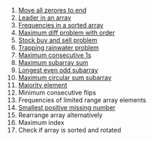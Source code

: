 1. [Move all zerores to end](.\Move_all_Zeroes_to_end.cpp)
2. [Leader in an array](.\Leaders_in_an_array.cpp)
3. [Frequencies in a sorted array](.\Frequencies_in_Sorted_array.cpp)
4. [Maximum diff problem with order](.\Maximum_difference_with_order.cpp)
5. [Stock buy and sell problem](.\Stock_Buy_and_Sell_Problem.cpp)
6. [Trapping rainwater problem](.\Trapping_rain_water.cpp)
7. [Maximum consecutive 1s](.\Maximum_Consecutive_1s.cpp)
8. [Maximum subarray sum](.\Maximum_Subarray_Sum.cpp)
9. [Longest even odd subarray](.\Longest_Even_Odd_Subarray.cpp)
10. [Maximum circular sum subarray](.\Maximum_Circular_Subarray_Sum.cpp)
11. [Majority element](.\Majority_Element.cpp)
12. Minimum consecutive flips
13. Frequencies of limited range array elements
14. [Smallest positive missing number](.\Smallest_Positive_Missing_Number.cpp)
15. Rearrange array alternatively
16. Maximum index
17. Check if array is sorted and rotated